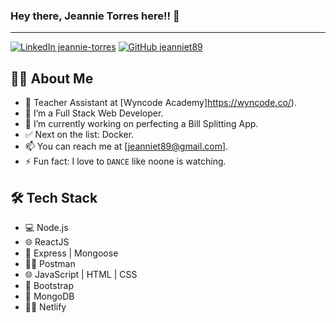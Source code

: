 ### Hey there, Jeannie Torres here!! 👋

---

[![LinkedIn jeannie-torres](https://img.shields.io/badge/-LinkedIn-black.svg?style=flat-square&logo=linkedin&colorB=555=https://www.linkedin.com/in/jeannie-torres/)](https://www.linkedin.com/in/jeannie-torres/)
[![GitHub jeanniet89](https://img.shields.io/github/followers/jeanniet89?label=follow&style=social)](https://github.com/Jeanniet89/jeanniet89)

## 👨‍💻 About Me

- 💼 Teacher Assistant at [Wyncode Academy]https://wyncode.co/).
- 🌱 I’m a Full Stack Web Developer.
- 🔭 I’m currently working on perfecting a Bill Splitting App.
- ✅ Next on the list: Docker.
- 📫 You can reach me at [jeanniet89@gmail.com].
- ⚡ Fun fact: I love to `DANCE` like noone is watching.

## 🛠 Tech Stack

- 💻 Node.js
- 🌐 ReactJS
- 🐙 Express | Mongoose
- 🏄‍♂️ Postman
- 🌐 JavaScript | HTML | CSS
- 🦜 Bootstrap
- 🔧 MongoDB
- 🏄‍♂️ Netlify
